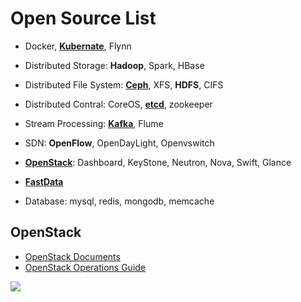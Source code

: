 # Open Source List

- Docker, **[Kubernate](https://github.com/kubernetes/kubernetes)**, Flynn

- Distributed Storage: **Hadoop**, Spark, HBase

- Distributed File System: **[Ceph](http://docs.ceph.org.cn/)**, XFS, **HDFS**, CIFS

- Distributed Contral: CoreOS, **[etcd](https://github.com/coreos/etcd)**, zookeeper

- Stream Processing: **[Kafka](http://kafka.apache.org/)**, Flume

- SDN: **OpenFlow**, OpenDayLight, Openvswitch

- **[OpenStack](http://docs.openstack.org/)**: Dashboard, KeyStone, Neutron, Nova, Swift, Glance

- **[FastData](http://fd.io)**

- Database: mysql, redis, mongodb, memcache





## OpenStack

- [OpenStack Documents](http://docs.openstack.org/)
- [OpenStack Operations Guide](http://docs.openstack.org/ops-guide/)



![](http://img.blog.csdn.net/20140304232125453)
